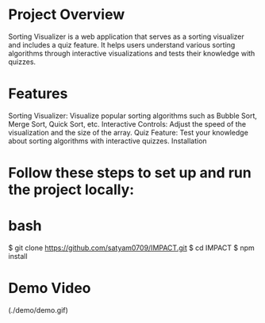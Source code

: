 # Project Overview
Sorting Visualizer is a web application that serves as a sorting visualizer and includes a quiz feature. 
It helps users understand various sorting algorithms through interactive visualizations and tests their knowledge with quizzes.

# Features
Sorting Visualizer: Visualize popular sorting algorithms such as Bubble Sort, Merge Sort, Quick Sort, etc.
Interactive Controls: Adjust the speed of the visualization and the size of the array.
Quiz Feature: Test your knowledge about sorting algorithms with interactive quizzes.
Installation

# Follow these steps to set up and run the project locally:

# bash
$ git clone https://github.com/satyam0709/IMPACT.git
$ cd IMPACT
$ npm install


# Demo Video
(./demo/demo.gif)
